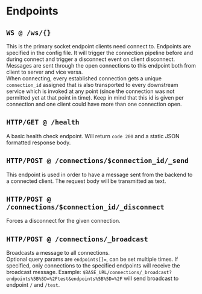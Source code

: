 # Endpoints

## `WS @ /ws/{}`

This is the primary socket endpoint clients need connect to. Endpoints are specified in the config file. It will trigger the connection pipeline before and during connect and trigger a disconnect event on client disconnect. \
Messages are sent through the open connections to this endpoint both from client to server and vice versa. \
When connecting, every established connection gets a unique `connection_id` assigned that is also transported to every downstream service which is invoked at any point (since the connection was not permitted yet at that point in time). Keep in mind that this id is given per connection and one client could have more than one connection open.

## `HTTP/GET @ /health`

A basic health check endpoint. Will return `code 200` and a static JSON formatted response body.

## `HTTP/POST @ /connections/$connection_id/_send`

This endpoint is used in order to have a message sent from the backend to a connected client. The request body will be transmitted as text.

## `HTTP/POST @ /connections/$connection_id/_disconnect`

Forces a disconnect for the given connection.

## `HTTP/POST @ /connections/_broadcast`

Broadcasts a message to all connections. \
Optional query params are `endpoints[]=`, can be set multiple times. If specified, only connections to the specified endpoints will receive the broadcast message. Example: `$BASE_URL/connections/_broadcast?endpoints%5B%5D=%2Ftest&endpoints%5B%5D=%2F` will send broadcast to endpoint `/` and `/test`.